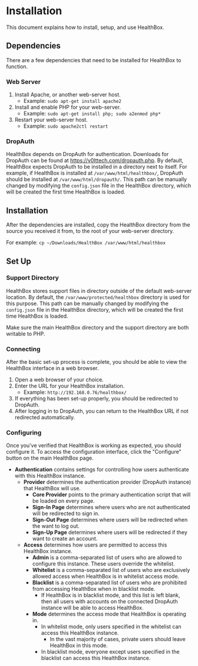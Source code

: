 # Installation

This document explains how to install, setup, and use HealthBox.


## Dependencies

There are a few dependencies that need to be installed for HealthBox to function.

### Web Server

1. Install Apache, or another web-server host.
    - Example: `sudo apt-get install apache2`
2. Install and enable PHP for your web-server.
    - Example: `sudo apt-get install php; sudo a2enmod php*`
3. Restart your web-server host.
    - Example: `sudo apache2ctl restart`

### DropAuth

HealthBox depends on DropAuth for authentication. Downloads for DropAuth can be found at <https://v0lttech.com/dropauth.php>. By default, HealthBox expects DropAuth to be installed in a directory next to itself. For example, if HealthBox is installed at `/var/www/html/healthbox/`, DropAuth should be installed at `/var/www/html/dropauth/`. This path can be manually changed by modifying the `config.json` file in the HealthBox directory, which will be created the first time HealthBox is loaded.


## Installation

After the dependencies are installed, copy the HealthBox directory from the source you received it from, to the root of your web-server directory.

For example: `cp ~/Downloads/HealthBox /var/www/html/healthbox`


## Set Up

### Support Directory

HealthBox stores support files in directory outside of the default web-server location. By default, the `/var/www/protected/healthbox` directory is used for this purpose. This path can be manually changed by modifying the `config.json` file in the HealthBox directory, which will be created the first time HealthBox is loaded.

Make sure the main HealthBox directory and the support directory are both writable to PHP.


### Connecting

After the basic set-up process is complete, you should be able to view the HealthBox interface in a web browser.

1. Open a web browser of your choice.
2. Enter the URL for your HealthBox installation.
    - Example: `http://192.168.0.76/healthbox/`
3. If everything has been set-up properly, you should be redirected to DropAuth.
4. After logging in to DropAuth, you can return to the HealthBox URL if not redirected automatically.


### Configuring

Once you've verified that HealthBox is working as expected, you should configure it. To access the configuration interface, click the "Configure" button on the main HealthBox page.

- **Authentication** contains settings for controlling how users authenticate with this HealthBox instance.
    - **Provider** determines the authentication provider (DropAuth instance) that HealthBox will use.
        - **Core Provider** points to the primary authentication script that will be loaded on every page.
        - **Sign-In Page** determines where users who are not authenticated will be redirected to sign in.
        - **Sign-Out Page** determines where users will be redirected when the want to log out.
        - **Sign-Up Page** determines where users will be redirected if they want to create an account.
    - **Access** determines how users are permitted to access this HealthBox instance.
        - **Admin** is a comma-separated list of users who are allowed to configure this instance. These users override the whitelist.
        - **Whitelist** is a comma-separated list of users who are exclusively allowed access when HealthBox is in whitelist access mode.
        - **Blacklist** is a comma-separated list of users who are prohibited from accessing HealthBox when in blacklist mode.
            - If HealthBox is in blacklist mode, and this list is left blank, then all users with accounts on the connected DropAuth instance will be able to access HealthBox.
        - **Mode** determines the access mode that HealthBox is operating in.
            - In whitelist mode, only users specified in the whitelist can access this HealthBox instance.
                - In the vast majority of cases, private users should leave HealthBox in this mode.
            - In blacklist mode, everyone except users specified in the blacklist can access this HealthBox instance.
